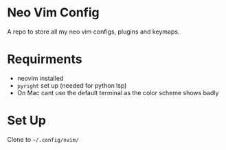 # Neo Vim Config
A repo to store all my neo vim configs, plugins and keymaps.

# Requirments  

- neovim installed
- ``` pyright ``` set up (needed for python lsp)
- On Mac cant use the default terminal as the color scheme shows badly

# Set Up
Clone to ```~/.config/nvim/```

